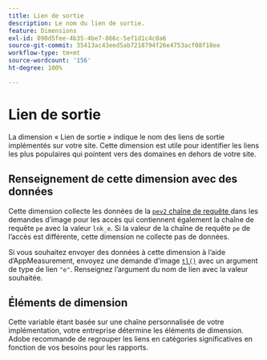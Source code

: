 ```yaml
---
title: Lien de sortie
description: Le nom du lien de sortie.
feature: Dimensions
exl-id: 090d5fee-4b35-4be7-866c-5ef1d1c4c0a6
source-git-commit: 35413ac43eed5ab7218794f26e4753acf08f18ee
workflow-type: tm+mt
source-wordcount: '156'
ht-degree: 100%

---
```


# Lien de sortie

La dimension « Lien de sortie » indique le nom des liens de sortie implémentés sur votre site. Cette dimension est utile pour identifier les liens les plus populaires qui pointent vers des domaines en dehors de votre site.

## Renseignement de cette dimension avec des données

Cette dimension collecte les données de la [`pev2` chaîne de requête ](/help/implement/validate/query-parameters.md) dans les demandes d’image pour les accès qui contiennent également la chaîne de requête `pe` avec la valeur `lnk_e`. Si la valeur de la chaîne de requête `pe` de l’accès est différente, cette dimension ne collecte pas de données.

Si vous souhaitez envoyer des données à cette dimension à l’aide d’AppMeasurement, envoyez une demande d’image [`tl()`](/help/implement/vars/functions/tl-method.md) avec un argument de type de lien `"e"`. Renseignez l’argument du nom de lien avec la valeur souhaitée.

## Éléments de dimension

Cette variable étant basée sur une chaîne personnalisée de votre implémentation, votre entreprise détermine les éléments de dimension. Adobe recommande de regrouper les liens en catégories significatives en fonction de vos besoins pour les rapports.
